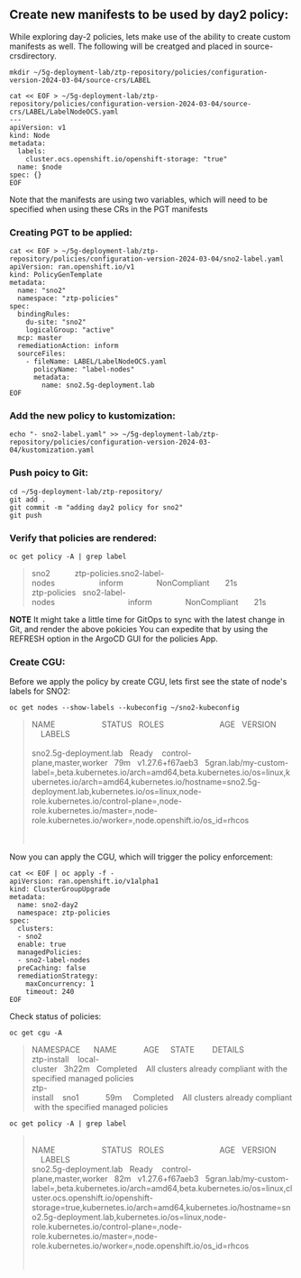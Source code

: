 

## Create new manifests to be used by day2 policy: 

While exploring day-2 policies, lets make use of the ability to create custom manifests as well. The following will be creatged and placed in source-crsdirectory. 


```
mkdir ~/5g-deployment-lab/ztp-repository/policies/configuration-version-2024-03-04/source-crs/LABEL
```

```
cat << EOF > ~/5g-deployment-lab/ztp-repository/policies/configuration-version-2024-03-04/source-crs/LABEL/LabelNodeOCS.yaml
---
apiVersion: v1
kind: Node
metadata:
  labels:
    cluster.ocs.openshift.io/openshift-storage: "true"
  name: $node
spec: {}
EOF
```

Note that the manifests are using two variables, which will need to be specified when using these CRs in the PGT manifests

### Creating PGT to be applied: 

```
cat << EOF > ~/5g-deployment-lab/ztp-repository/policies/configuration-version-2024-03-04/sno2-label.yaml
apiVersion: ran.openshift.io/v1
kind: PolicyGenTemplate
metadata:
  name: "sno2"
  namespace: "ztp-policies"
spec:
  bindingRules: 
    du-site: "sno2"
    logicalGroup: "active"
  mcp: master 
  remediationAction: inform
  sourceFiles:
    - fileName: LABEL/LabelNodeOCS.yaml
      policyName: "label-nodes"
      metadata: 
        name: sno2.5g-deployment.lab
EOF
```

### Add the new policy to kustomization: 
```
echo "- sno2-label.yaml" >> ~/5g-deployment-lab/ztp-repository/policies/configuration-version-2024-03-04/kustomization.yaml 
```

### Push poicy to Git:

```
cd ~/5g-deployment-lab/ztp-repository/
git add .
git commit -m "adding day2 policy for sno2" 
git push
```

### Verify that policies are rendered:
```
oc get policy -A | grep label
```
> sno2&nbsp;&nbsp;&nbsp;&nbsp;&nbsp;&nbsp;&nbsp;&nbsp;&nbsp;&nbsp;&nbsp;ztp-policies.sno2-label-nodes&nbsp;&nbsp;&nbsp;&nbsp;&nbsp;&nbsp;&nbsp;&nbsp;&nbsp;&nbsp;&nbsp;&nbsp;&nbsp;&nbsp;&nbsp;&nbsp;&nbsp;&nbsp;&nbsp;&nbsp;inform&nbsp;&nbsp;&nbsp;&nbsp;&nbsp;&nbsp;&nbsp;&nbsp;&nbsp;&nbsp;&nbsp;&nbsp;&nbsp;&nbsp;&nbsp;NonCompliant&nbsp;&nbsp;&nbsp;&nbsp;&nbsp;&nbsp;&nbsp;21s<br>
> ztp-policies&nbsp;&nbsp;&nbsp;sno2-label-nodes&nbsp;&nbsp;&nbsp;&nbsp;&nbsp;&nbsp;&nbsp;&nbsp;&nbsp;&nbsp;&nbsp;&nbsp;&nbsp;&nbsp;&nbsp;&nbsp;&nbsp;&nbsp;&nbsp;&nbsp;&nbsp;&nbsp;&nbsp;&nbsp;&nbsp;&nbsp;&nbsp;&nbsp;&nbsp;&nbsp;&nbsp;&nbsp;&nbsp;inform&nbsp;&nbsp;&nbsp;&nbsp;&nbsp;&nbsp;&nbsp;&nbsp;&nbsp;&nbsp;&nbsp;&nbsp;&nbsp;&nbsp;&nbsp;NonCompliant&nbsp;&nbsp;&nbsp;&nbsp;&nbsp;&nbsp;&nbsp;21s<br>

**NOTE** It might take a little time for GitOps to sync with the latest change in Git, and render the above pokicies You can expedite that by using the REFRESH option in the ArgoCD GUI for the policies App. 

### Create CGU:

Before we apply the policy by create CGU, lets first see the state of node's labels for SNO2: 

```
oc get nodes --show-labels --kubeconfig ~/sno2-kubeconfig 
```
> NAME&nbsp;&nbsp;&nbsp;&nbsp;&nbsp;&nbsp;&nbsp;&nbsp;&nbsp;&nbsp;&nbsp;&nbsp;&nbsp;&nbsp;&nbsp;&nbsp;&nbsp;&nbsp;&nbsp;&nbsp;&nbsp;STATUS&nbsp;&nbsp;&nbsp;ROLES&nbsp;&nbsp;&nbsp;&nbsp;&nbsp;&nbsp;&nbsp;&nbsp;&nbsp;&nbsp;&nbsp;&nbsp;&nbsp;&nbsp;&nbsp;&nbsp;&nbsp;&nbsp;&nbsp;&nbsp;&nbsp;&nbsp;&nbsp;&nbsp;&nbsp;AGE&nbsp;&nbsp;&nbsp;VERSION&nbsp;&nbsp;&nbsp;&nbsp;&nbsp;&nbsp;&nbsp;&nbsp;&nbsp;&nbsp;&nbsp;LABELS<br><br>
> sno2.5g-deployment.lab&nbsp;&nbsp;&nbsp;Ready&nbsp;&nbsp;&nbsp;&nbsp;control-plane,master,worker&nbsp;&nbsp;&nbsp;79m&nbsp;&nbsp;&nbsp;v1.27.6+f67aeb3&nbsp;&nbsp;&nbsp;5gran.lab/my-custom-label=,beta.kubernetes.io/arch=amd64,beta.kubernetes.io/os=linux,kubernetes.io/arch=amd64,kubernetes.io/hostname=sno2.5g-deployment.lab,kubernetes.io/os=linux,node-role.kubernetes.io/control-plane=,node-role.kubernetes.io/master=,node-role.kubernetes.io/worker=,node.openshift.io/os_id=rhcos<br>           
> <br>

Now you can apply the CGU, which will trigger the policy enforcement: 

```
cat << EOF | oc apply -f -
apiVersion: ran.openshift.io/v1alpha1
kind: ClusterGroupUpgrade
metadata:
  name: sno2-day2
  namespace: ztp-policies
spec:
  clusters:
  - sno2
  enable: true
  managedPolicies:
  - sno2-label-nodes
  preCaching: false
  remediationStrategy:
    maxConcurrency: 1
    timeout: 240
EOF
```

Check status of policies: 

```
oc get cgu -A
```

> NAMESPACE&nbsp;&nbsp;&nbsp;&nbsp;&nbsp;&nbsp;NAME&nbsp;&nbsp;&nbsp;&nbsp;&nbsp;&nbsp;&nbsp;&nbsp;&nbsp;&nbsp;&nbsp;&nbsp;AGE&nbsp;&nbsp;&nbsp;&nbsp;&nbsp;STATE&nbsp;&nbsp;&nbsp;&nbsp;&nbsp;&nbsp;&nbsp;&nbsp;DETAILS<br>
> ztp-install&nbsp;&nbsp;&nbsp;&nbsp;local-cluster&nbsp;&nbsp;&nbsp;3h22m&nbsp;&nbsp;&nbsp;Completed&nbsp;&nbsp;&nbsp;&nbsp;All&nbsp;clusters&nbsp;already&nbsp;compliant&nbsp;with&nbsp;the&nbsp;specified&nbsp;managed&nbsp;policies<br>
> ztp-install&nbsp;&nbsp;&nbsp;&nbsp;sno1&nbsp;&nbsp;&nbsp;&nbsp;&nbsp;&nbsp;&nbsp;&nbsp;&nbsp;&nbsp;&nbsp;&nbsp;59m&nbsp;&nbsp;&nbsp;&nbsp;&nbsp;Completed&nbsp;&nbsp;&nbsp;&nbsp;All&nbsp;clusters&nbsp;already&nbsp;compliant&nbsp;with&nbsp;the&nbsp;specified&nbsp;managed&nbsp;policies<br>


```
oc get policy -A | grep label
```

> <br>
> NAME&nbsp;&nbsp;&nbsp;&nbsp;&nbsp;&nbsp;&nbsp;&nbsp;&nbsp;&nbsp;&nbsp;&nbsp;&nbsp;&nbsp;&nbsp;&nbsp;&nbsp;&nbsp;&nbsp;&nbsp;&nbsp;STATUS&nbsp;&nbsp;&nbsp;ROLES&nbsp;&nbsp;&nbsp;&nbsp;&nbsp;&nbsp;&nbsp;&nbsp;&nbsp;&nbsp;&nbsp;&nbsp;&nbsp;&nbsp;&nbsp;&nbsp;&nbsp;&nbsp;&nbsp;&nbsp;&nbsp;&nbsp;&nbsp;&nbsp;&nbsp;AGE&nbsp;&nbsp;&nbsp;VERSION&nbsp;&nbsp;&nbsp;&nbsp;&nbsp;&nbsp;&nbsp;&nbsp;&nbsp;&nbsp;&nbsp;LABELS<br>
> sno2.5g-deployment.lab&nbsp;&nbsp;&nbsp;Ready&nbsp;&nbsp;&nbsp;&nbsp;control-plane,master,worker&nbsp;&nbsp;&nbsp;82m&nbsp;&nbsp;&nbsp;v1.27.6+f67aeb3&nbsp;&nbsp;&nbsp;5gran.lab/my-custom-label=,beta.kubernetes.io/arch=amd64,beta.kubernetes.io/os=linux,cluster.ocs.openshift.io/openshift-storage=true,kubernetes.io/arch=amd64,kubernetes.io/hostname=sno2.5g-deployment.lab,kubernetes.io/os=linux,node-role.kubernetes.io/control-plane=,node-role.kubernetes.io/master=,node-role.kubernetes.io/worker=,node.openshift.io/os_id=rhcos<br>
> <br>
> <br>
>


